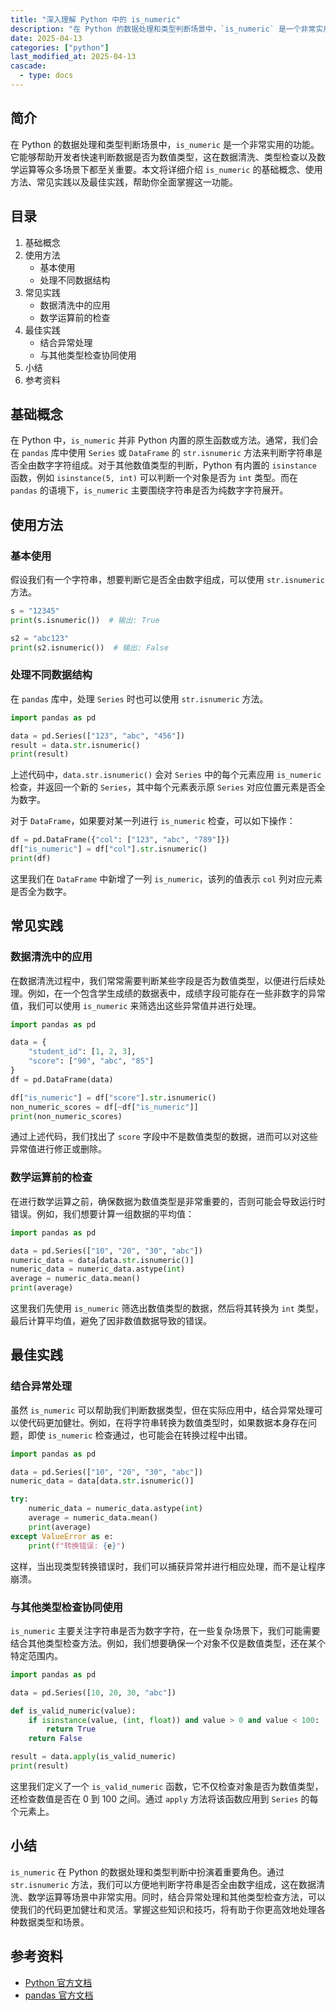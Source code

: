 ```yaml
---
title: "深入理解 Python 中的 is_numeric"
description: "在 Python 的数据处理和类型判断场景中，`is_numeric` 是一个非常实用的功能。它能够帮助开发者快速判断数据是否为数值类型，这在数据清洗、类型检查以及数学运算等众多场景下都至关重要。本文将详细介绍 `is_numeric` 的基础概念、使用方法、常见实践以及最佳实践，帮助你全面掌握这一功能。"
date: 2025-04-13
categories: ["python"]
last_modified_at: 2025-04-13
cascade:
  - type: docs
---
```



## 简介
在 Python 的数据处理和类型判断场景中，`is_numeric` 是一个非常实用的功能。它能够帮助开发者快速判断数据是否为数值类型，这在数据清洗、类型检查以及数学运算等众多场景下都至关重要。本文将详细介绍 `is_numeric` 的基础概念、使用方法、常见实践以及最佳实践，帮助你全面掌握这一功能。

<!-- more -->
## 目录
1. 基础概念
2. 使用方法
    - 基本使用
    - 处理不同数据结构
3. 常见实践
    - 数据清洗中的应用
    - 数学运算前的检查
4. 最佳实践
    - 结合异常处理
    - 与其他类型检查协同使用
5. 小结
6. 参考资料

## 基础概念
在 Python 中，`is_numeric` 并非 Python 内置的原生函数或方法。通常，我们会在 `pandas` 库中使用 `Series` 或 `DataFrame` 的 `str.isnumeric` 方法来判断字符串是否全由数字字符组成。对于其他数值类型的判断，Python 有内置的 `isinstance` 函数，例如 `isinstance(5, int)` 可以判断一个对象是否为 `int` 类型。而在 `pandas` 的语境下，`is_numeric` 主要围绕字符串是否为纯数字字符展开。

## 使用方法

### 基本使用
假设我们有一个字符串，想要判断它是否全由数字组成，可以使用 `str.isnumeric` 方法。

```python
s = "12345"
print(s.isnumeric())  # 输出: True

s2 = "abc123"
print(s2.isnumeric())  # 输出: False
```

### 处理不同数据结构
在 `pandas` 库中，处理 `Series` 时也可以使用 `str.isnumeric` 方法。

```python
import pandas as pd

data = pd.Series(["123", "abc", "456"])
result = data.str.isnumeric()
print(result)
```
上述代码中，`data.str.isnumeric()` 会对 `Series` 中的每个元素应用 `is_numeric` 检查，并返回一个新的 `Series`，其中每个元素表示原 `Series` 对应位置元素是否全为数字。

对于 `DataFrame`，如果要对某一列进行 `is_numeric` 检查，可以如下操作：

```python
df = pd.DataFrame({"col": ["123", "abc", "789"]})
df["is_numeric"] = df["col"].str.isnumeric()
print(df)
```
这里我们在 `DataFrame` 中新增了一列 `is_numeric`，该列的值表示 `col` 列对应元素是否全为数字。

## 常见实践

### 数据清洗中的应用
在数据清洗过程中，我们常常需要判断某些字段是否为数值类型，以便进行后续处理。例如，在一个包含学生成绩的数据表中，成绩字段可能存在一些非数字的异常值，我们可以使用 `is_numeric` 来筛选出这些异常值并进行处理。

```python
import pandas as pd

data = {
    "student_id": [1, 2, 3],
    "score": ["90", "abc", "85"]
}
df = pd.DataFrame(data)

df["is_numeric"] = df["score"].str.isnumeric()
non_numeric_scores = df[~df["is_numeric"]]
print(non_numeric_scores)
```
通过上述代码，我们找出了 `score` 字段中不是数值类型的数据，进而可以对这些异常值进行修正或删除。

### 数学运算前的检查
在进行数学运算之前，确保数据为数值类型是非常重要的，否则可能会导致运行时错误。例如，我们想要计算一组数据的平均值：

```python
import pandas as pd

data = pd.Series(["10", "20", "30", "abc"])
numeric_data = data[data.str.isnumeric()]
numeric_data = numeric_data.astype(int)
average = numeric_data.mean()
print(average)
```
这里我们先使用 `is_numeric` 筛选出数值类型的数据，然后将其转换为 `int` 类型，最后计算平均值，避免了因非数值数据导致的错误。

## 最佳实践

### 结合异常处理
虽然 `is_numeric` 可以帮助我们判断数据类型，但在实际应用中，结合异常处理可以使代码更加健壮。例如，在将字符串转换为数值类型时，如果数据本身存在问题，即使 `is_numeric` 检查通过，也可能会在转换过程中出错。

```python
import pandas as pd

data = pd.Series(["10", "20", "30", "abc"])
numeric_data = data[data.str.isnumeric()]

try:
    numeric_data = numeric_data.astype(int)
    average = numeric_data.mean()
    print(average)
except ValueError as e:
    print(f"转换错误: {e}")
```
这样，当出现类型转换错误时，我们可以捕获异常并进行相应处理，而不是让程序崩溃。

### 与其他类型检查协同使用
`is_numeric` 主要关注字符串是否为数字字符，在一些复杂场景下，我们可能需要结合其他类型检查方法。例如，我们想要确保一个对象不仅是数值类型，还在某个特定范围内。

```python
import pandas as pd

data = pd.Series([10, 20, 30, "abc"])

def is_valid_numeric(value):
    if isinstance(value, (int, float)) and value > 0 and value < 100:
        return True
    return False

result = data.apply(is_valid_numeric)
print(result)
```
这里我们定义了一个 `is_valid_numeric` 函数，它不仅检查对象是否为数值类型，还检查数值是否在 0 到 100 之间。通过 `apply` 方法将该函数应用到 `Series` 的每个元素上。

## 小结
`is_numeric` 在 Python 的数据处理和类型判断中扮演着重要角色。通过 `str.isnumeric` 方法，我们可以方便地判断字符串是否全由数字组成，这在数据清洗、数学运算等场景中非常实用。同时，结合异常处理和其他类型检查方法，可以使我们的代码更加健壮和灵活。掌握这些知识和技巧，将有助于你更高效地处理各种数据类型和场景。

## 参考资料
- [Python 官方文档](https://docs.python.org/3/)
- [pandas 官方文档](https://pandas.pydata.org/docs/)